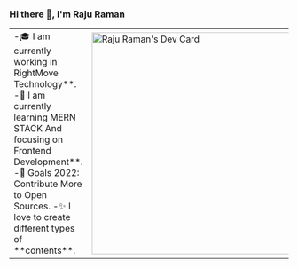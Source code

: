 ### Hi there 👋, I'm Raju Raman

 
<table>
<tr>
  <td>
    -🎓 I am currently working in RightMove Technology**.
    -🌱 I am currently learning MERN STACK And focusing on Frontend Development**.
    -🎯 Goals 2022: Contribute More to Open Sources.
    -✨ I love to create different types of **contents**.
  <td>
   <a href="https://app.daily.dev/rajuraman45"><img src="https://api.daily.dev/devcards/a58efc16599946f791b1afc3ad09a11a.png?r=9gx" width="400" alt="Raju Raman's Dev Card"/></a>
  </td>

</tr>
</table>


<!--
**rajuw892/rajuw892** is a ✨ _special_ ✨ repository because its `README.md` (this file) appears on your GitHub profile.


Here are some ideas to get you started:

- 🔭 I’m currently working on ...
- 🌱 I’m currently learning ...
- 👯 I’m looking to collaborate on ...
- 🤔 I’m looking for help with ...
- 💬 Ask me about ...
- 📫 How to reach me: ...
- 😄 Pronouns: ...
- ⚡ Fun fact: ...
-->
